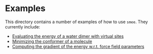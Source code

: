 # Examples

This directory contains a number of examples of how to use `smee`. They currently include:

* [Evaluating the energy of a water dimer with virtual sites](compute-energy.ipynb)
* [Minimizing the conformer of a molecule](conformer-minimization.ipynb)
* [Computing the gradient of the energy w.r.t. force field parameters](parameter-gradients.ipynb)
